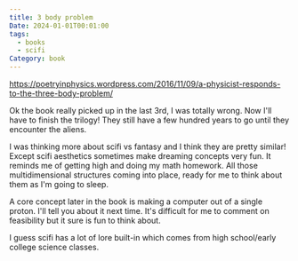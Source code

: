 ```yaml
---
title: 3 body problem
Date: 2024-01-01T00:01:00
tags:
  - books
  - scifi
Category: book
---
```


https://poetryinphysics.wordpress.com/2016/11/09/a-physicist-responds-to-the-three-body-problem/

Ok the book really picked up in the last 3rd, I was totally wrong. Now I'll have to finish the trilogy! They still have a few hundred years to go until they encounter the aliens.

I was thinking more about scifi vs fantasy and I think they are pretty similar! Except scifi aesthetics sometimes make dreaming concepts very fun. It reminds me of getting high and doing my math homework. All those multidimensional structures coming into place, ready for me to think about them as I'm going to sleep.

A core concept later in the book is making a computer out of a single proton. I'll tell you about it next time. It's difficult for me to comment on feasibility but it sure is fun to think about. 

I guess scifi has a lot of lore built-in which comes from high school/early college science classes.